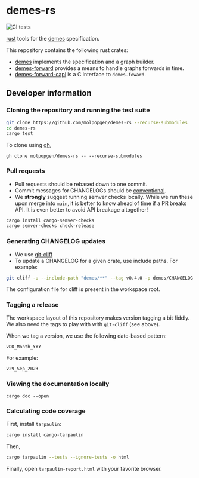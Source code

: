 # demes-rs

![CI tests](https://github.com/molpopgen/demes-rs/workflows/CI/badge.svg)

[rust](https://www.rustlang.org) tools for the 
[demes](https://popsim-consortium.github.io/demes-spec-docs/main/introduction.html#sec-intro)
specification.

This repository contains the following rust crates:

* [demes](https://crates.io/crates/demes) implements the specification and a graph builder.
* [demes-forward](https://crates.io/crates/demes-forward) provides a means to handle graphs forwards in time.
* [demes-forward-capi](https://crates.io/crates/demes-forward-capi) is a C interface to `demes-foward`.

## Developer information

### Cloning the repository and running the test suite

```sh
git clone https://github.com/molpopgen/demes-rs --recurse-submodules
cd demes-rs
cargo test
```

To clone using [gh](https://cli.github.com/),

```
gh clone molpopgen/demes-rs -- --recurse-submodules
```

### Pull requests

* Pull requests should be rebased down to one commit.
* Commit messages for CHANGELOGs should be
  [conventional](https://www.conventionalcommits.org/en/v1.0.0/).
* We **strongly** suggest running semver checks locally.
  While we run these upon merge into `main`, it is better to know
  ahead of time if a PR breaks API.   It is even better to
  avoid API breakage altogether!

```sh
cargo install cargo-semver-checks
cargo semver-checks check-release
```

### Generating CHANGELOG updates

* We use [git-cliff](https://github.com/orhun/git-cliff)
* To update a CHANGELOG for a given crate, use include paths.
  For example:

```sh
git cliff -u --include-path "demes/**" --tag v0.4.0 -p demes/CHANGELOG.md
```

The configuration file for cliff is present in the workspace root.

### Tagging a release

The workspace layout of this repository makes version tagging a bit fiddly.
We also need the tags to play with with `git-cliff` (see above).

When we tag a version, we use the following date-based pattern:

```
vDD_Month_YYY
```

For example:

```
v29_Sep_2023
```

### Viewing the documentation locally

```
cargo doc --open
```

### Calculating code coverage

First, install `tarpaulin`:

```sh
cargo install cargo-tarpaulin
```

Then,

```sh
cargo tarpaulin --tests --ignore-tests -o html
```

Finally, open `tarpaulin-report.html` with your favorite browser.

